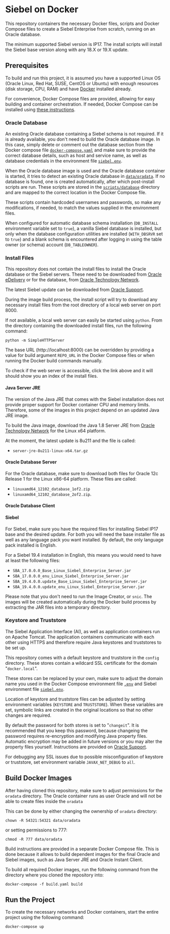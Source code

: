 # Siebel on Docker

This repository containers the necessary Docker files, scripts and Docker Compose files to create a Siebel Enterprise from scratch, running on an Oracle database.

The minimum supported Siebel version is IP17. The install scripts will install the Siebel base version along with any 18.X or 19.X update.

## Prerequisites

To build and run this project, it is assumed you have a supported Linux OS (Oracle Linux, Red Hat, SUSE, CentOS or Ubuntu) with enough resources (disk storage, CPU, RAM) and have [Docker](https://docs.docker.com/v17.12/install/) installed already.

For convenience, Docker Compose files are provided, allowing for easy building and container orchestration. If needed, Docker Compose can be installed using [these instructions](https://docs.docker.com/compose/install/).

### Oracle Database

An existing Oracle database containing a Siebel schema is not required. If it is already available, you don't need to build the Oracle database image. In this case, simply delete or comment out the database section from the Docker compose file [`docker-compose.yaml`](docker-compose.yaml) and make sure to provide the correct database details, such as host and service name, as well as database credentials in the environment file [`siebel.env`](config/siebel.env).

When the Oracle database image is used and the Oracle database container is started, it tries to detect an existing Oracle database in [`data/oradata`](data/oradata). If no database is found, one is created automatically, after which post-install scripts are run. These scripts are stored in the [`scripts/database`](scripts/database) directory and are mapped to the correct location in the Docker Compose file. 

These scripts contain hardcoded usernames and passwords, so make any modifications, if needed, to match the values supplied in the environment files.

When configured for automatic database schema installation (`DB_INSTALL` environment variable set to `true`), a vanilla Siebel database is installed, but only when the database configuration utilities are installed (`WITH_DBSRVR` set to `true`) and a blank schema is encountered after logging in using the table owner (or schema) account (`DB_TABLEOWNER`).

### Install Files

This repository does not contain the install files to install the Oracle database or the Siebel servers. These need to be downloaded from [Oracle eDelivery](https://edelivery.oracle.com) or for the database, from [Oracle Technology Network](https://otn.oracle.com).

The latest Siebel update can be downloaded from [Oracle Support](https://support.oracle.com).

During the image build process, the install script will try to download any necessary install files from the root directory of a local web server on port 8000.

If not available, a local web server can easily be started using `python`. From the directory containing the downloaded install files, run the following command:

```
python -m SimpleHTTPServer
```

The base URL (http://localhost:8000) can be overridden by providing a value for build argument `REPO_URL` in the Docker Compose files or when running the Docker build commands manually.

To check if the web server is accessible, click the link above and it will should show you an index of the install files.

#### Java Server JRE

The version of the Java JRE that comes with the Siebel installation does not provide proper support for Docker container CPU and memory limits. Therefore, some of the images in this project depend on an updated Java JRE image.

To build the Java image, download the Java 1.8 Server JRE from [Oracle Technology Network](https://www.oracle.com/technetwork/java/javase/downloads/server-jre8-downloads-2133154.html) for the Linux x64 platform.

At the moment, the latest update is 8u211 and the file is called:

* `server-jre-8u211-linux-x64.tar.gz`


#### Oracle Database Server

For the Oracle database, make sure to download both files for Oracle 12c Release 1 for the Linux x86-64 platform. These files are called:

* `linuxamd64_12102_database_1of2.zip`
* `linuxamd64_12102_database_2of2.zip`.

#### Oracle Database Client





#### Siebel

For Siebel, make sure you have the required files for installing Siebel IP17 base and the desired update. For both you will need the base installer file as well as any language pack you want installed. By default, the only language pack installed is English.

For a Siebel 19.4 installation in English, this means you would need to have at least the following files:

* `SBA_17.0.0.0_Base_Linux_Siebel_Enterprise_Server.jar`
* `SBA_17.0.0.0_enu_Linux_Siebel_Enterprise_Server.jar`
* `SBA_19.4.0.0.update_Base_Linux_Siebel_Enterprise_Server.jar`
* `SBA_19.4.0.0.update_enu_Linux_Siebel_Enterprise_Server.jar`


Please note that you don't need to run the Image Creator, or `snic`. The images will be created automatically during the Docker build process by extracting the JAR files into a temporary directory.

### Keystore and Truststore

The Siebel Application Interface (AI), as well as application containers run on Apache Tomcat. The application containers communicate with each other using HTTPS and therefore require Java keystores and truststores to be set up. 

This repository comes with a default keystore and truststore in the `config` directory. These stores contain a wildcard SSL certificate for the domain "`docker.local`".

These stores can be replaced by your own, make sure to adjust the domain name you used in the Docker Compose environment file [`.env`](.env) and Siebel environment file [`siebel.env`](config/siebel.env).

Location of keystore and truststore files can be adjusted by setting environment variables (`KEYSTORE` and `TRUSTSTORE`). When these variables are set, symbolic links are created in the original locations so that no other changes are required.

By default the password for both stores is set to "`changeit`". It is recommended that you keep this password, because changeing the password requires re-encryption and modifying Java property files. Automatic encryption may be added in future versions or you may alter the property files yourself. Instructions are provided on [Oracle Support](https://support.oracle.com).

For debugging any SSL issues due to possible misconfiguration of keystore or truststore, set environment variable `JAVAX_NET_DEBUG` to `all`.


## Build Docker Images

After having cloned this repository, make sure to adjust permissions for the `oradata` directory. The Oracle container runs as user Oracle and will not be able to create files inside the `oradata`

This can be done by either changing the ownership of `oradata` directory:

```
chown -R 54321:54321 data/oradata
```

or setting permissions to 777:

```
chmod -R 777 data/oradata
```

Build instructions are provided in a separate Docker Compose file. This is done because it allows to build dependent images for the final Oracle and Siebel images, such as Java Server JRE and Oracle Instant Client.

To build all required Docker images, run the following command from the directory where you cloned the repository into:

```
docker-compose -f build.yaml build
```

## Run the Project

To create the necessary networks and Docker containers, start the entire project using the following command:

```
docker-compose up
```



